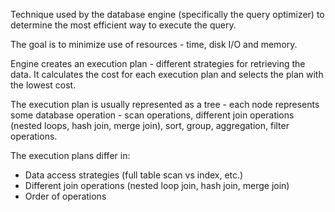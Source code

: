 Technique used by the database engine (specifically the query optimizer) to determine the most efficient way to execute the query.

The goal is to minimize use of resources - time, disk I/O and memory.

Engine creates an execution plan - different strategies for retrieving the data. It calculates the cost for each execution plan and selects the plan with the lowest cost.

The execution plan is usually represented as a tree - each node represents some database operation - scan operations, different join operations (nested loops, hash join, merge join), sort, group, aggregation, filter operations.

The execution plans differ in:
- Data access strategies (full table scan vs index, etc.)
- Different join operations (nested loop join, hash join, merge join)
- Order of operations

